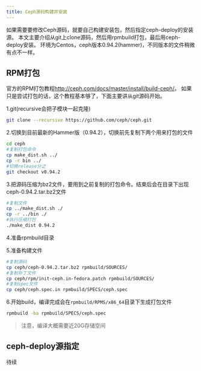 ```yaml
--- 
title: Ceph源码构建并安装
---
```


如果需要要修改Ceph源码，就要自己构建安装包，然后指定ceph-deploy的安装源。
本文主要介绍从git上clone源码，然后用rpmbuild打包，最后用ceph-deploy安装。
环境为Centos，ceph版本0.94.2(hammer)，不同版本的文件稍微有点不一样。

RPM打包
---

官方的RPM打包教程<http://ceph.com/docs/master/install/build-ceph/>。
如果只是尝试打包的话，这个教程基本够了，下面主要讲从git源码开始。

1.git(recursive会把子模块一起克隆)  

```bash
git clone --recursive https://github.com/ceph/ceph.git
```

2.切换到目前最新的Hammer版（0.94.2），切换前先复制下两个用来打包的文件

```bash
cd ceph
#复制打包命令
cp make_dist.sh ../ 
cp -r bin ../
#切换release分之
git checkout v0.94.2
```

3.把源码压缩为bz2文件，要用到之前复制的打包命令。结束后会在目录下出现ceph-0.94.2.tar.bz2文件

```bash
#复制文件
cp ../make_dist.sh ./
cp -r ../bin ./
#执行压缩打包
./make_dist 0.94.2
```

4.准备rpmbuild目录

5.准备构建文件

```bash
#复制源码
cp ceph/ceph-0.94.2.tar.bz2 rpmbuild/SOURCES/
#复制补丁文件
cp ceph/rpm/init-ceph.in-fedora.patch rpmbuild/SOURCES/
#复制spec文件
cp ceph/ceph.spec.in rpmbuild/SPECS/ceph.spec
```

6.开始build，编译完成会在`rpmbuild/RPMS/x86_64`目录下生成打包文件

```bash
rpmbuild -ba rpmbuild/SPECS/ceph.spec
```

> 注意，编译大概需要近20G存储空间


ceph-deploy源指定
---

待续
